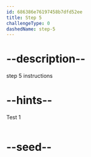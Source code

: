 ```yaml
---
id: 686386e76197458b7dfd52ee
title: Step 5
challengeType: 0
dashedName: step-5
---
```


# --description--

step 5 instructions

# --hints--

Test 1

```js

```

# --seed--
